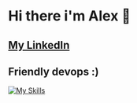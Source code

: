 # Hi there i'm Alex 👋
## [My LinkedIn](https://www.linkedin.com/in/filatov-devops/)
## Friendly devops :)
[![My Skills](https://skillicons.dev/icons?i=aws,terraform,docker,cloudflare,nginx,mongodb,mysql,postgres,redis,githubactions,git,github,py,bash,linux,regex)](https://skillicons.dev)
